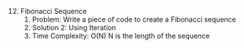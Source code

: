 12. Fibonacci Sequence
    1. Problem: Write a piece of code to create a Fibonacci sequence 
    2. Solution 2: Using Iteration
    3. Time Complexity: O(N) N is the length of the sequence

